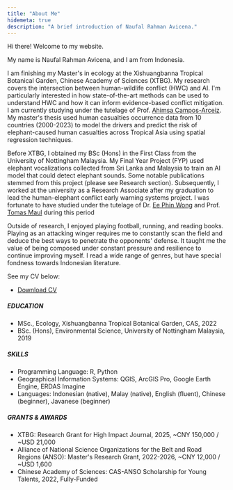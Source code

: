 ```yaml
---
title: "About Me"
hidemeta: true
description: "A brief introduction of Naufal Rahman Avicena."
---
```

Hi there! Welcome to my website.

My name is Naufal Rahman Avicena, and I am from Indonesia.

I am finishing my Master's in ecology at the Xishuangbanna Tropical Botanical Garden, Chinese Academy of Sciences (XTBG). My research covers the intersection between human-wildlife conflict (HWC) and AI. I'm particularly interested in how state-of-the-art methods can be used to understand HWC and how it can inform evidence-based conflict mitigation. I am currently studying under the tutelage of Prof. [Ahimsa Campos-Arceiz](https://scholar.google.com/citations?user=cup55xsAAAAJ&hl=en). My master's thesis used human casualties occurrence data from 10 countries (2000-2023) to model the drivers and predict the risk of elephant-caused human casualties across Tropical Asia using spatial regression techniques.

Before XTBG, I obtained my BSc (Hons) in the First Class from the University of Nottingham Malaysia. My Final Year Project (FYP) used elephant vocalizations collected from Sri Lanka and Malaysia to train an AI model that could detect elephant sounds. Some notable publications stemmed from this project (please see Research section). Subsequently, I worked at the university as a Research Associate after my graduation to lead the human-elephant conflict early warning systems project. I was fortunate to have studied under the tutelage of Dr. [Ee Phin Wong](https://www.nottingham.ac.uk/news/expertiseguide/geography/dr-ee-phin-wong.aspx) and Prof. [Tomas Maul](https://scholar.google.com/citations?user=ckZuLUgAAAAJ&hl=en) during this period

<!-- From 2015 to 2017, I studied causal inference at Humboldt University of Berlin under the supervision of Prof. Bernd Fitzenberger. My master’s thesis used China’s 1998 college enrollment expansion as an instrument to estimate the effects of education on the urban wage distribution through instrumental quantile regression. -->

Outside of research, I enjoyed playing football, running, and reading books. Playing as an attacking winger requires me to constantly scan the field and deduce the best ways to penetrate the opponents' defense. It taught me the value of being composed under constant pressure and resilience to continue improving myself. I read a wide range of genres, but have special fondness towards Indonesian literature.

See my CV below:

+ [Download CV](/content/CV-Naufal.pdf)

<!--+ [Download Resume](/Resume0629.pdf)-->
##### EDUCATION
+ MSc., Ecology, Xishuangbanna Tropical Botanical Garden, CAS, 2022
+ BSc. (Hons), Environmental Science, University of Nottingham Malaysia, 2019

##### SKILLS
+ Programming Language: R, Python
+ Geographical Information Systems: QGIS, ArcGIS Pro, Google Earth Engine, ERDAS Imagine
+ Languages: Indonesian (native), Malay (native), English (fluent), Chinese (beginner), Javanese (beginner)
  
##### GRANTS & AWARDS
+ XTBG: Research Grant for High Impact Journal, 2025, ~CNY 150,000 / ~USD 21,000
+ Alliance of National Science Organizations for the Belt and Road Regions (ANSO): Master's Research Grant, 2022-2026, ~CNY 12,000 / ~USD 1,600
+ Chinese Academy of Sciences: CAS-ANSO Scholarship for Young Talents, 2022, Fully-Funded

